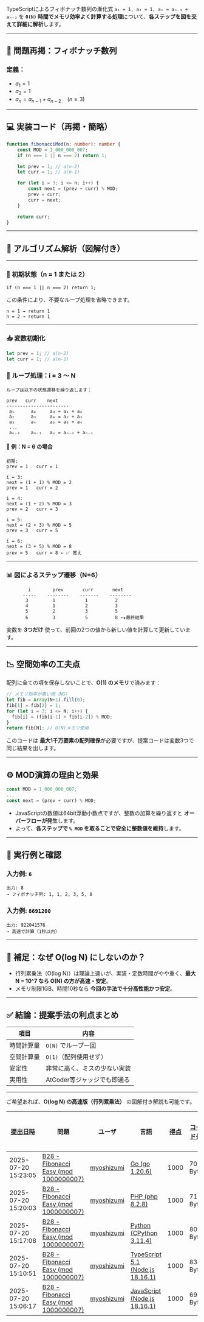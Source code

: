 TypeScriptによるフィボナッチ数列の漸化式 `a₁ = 1, a₂ = 1, aₙ = aₙ₋₁ + aₙ₋₂` を **`O(N)` 時間でメモリ効率よく計算する処理**について、**各ステップを図を交えて詳細に解析**します。

---

## 🔢 問題再掲：フィボナッチ数列

### 定義：

* $a_1 = 1$
* $a_2 = 1$
* $a_n = a_{n-1} + a_{n-2} \quad (n \geq 3)$

---

## 💻 実装コード（再掲・簡略）

```ts
function fibonacciMod(n: number): number {
    const MOD = 1_000_000_007;
    if (n === 1 || n === 2) return 1;

    let prev = 1; // a(n-2)
    let curr = 1; // a(n-1)

    for (let i = 3; i <= n; i++) {
        const next = (prev + curr) % MOD;
        prev = curr;
        curr = next;
    }

    return curr;
}
```

---

## 🧠 アルゴリズム解析（図解付き）

---

### 🧾 初期状態（n = 1 または 2）

```text
if (n === 1 || n === 2) return 1;
```

この条件により、不要なループ処理を省略できます。

```text
n = 1 → return 1
n = 2 → return 1
```

---

### 📥 変数初期化

```ts
let prev = 1; // a(n-2)
let curr = 1; // a(n-1)
```

### 🔁 ループ処理：i = 3 〜 N

```text
ループは以下の状態遷移を繰り返します：

prev   curr    next
-----------------------
 a₁      a₂     a₃ = a₁ + a₂
 a₂      a₃     a₄ = a₂ + a₃
 a₃      a₄     a₅ = a₃ + a₄
 ...
 aₙ₋₂    aₙ₋₁   aₙ = aₙ₋₂ + aₙ₋₁
```

#### 🧮 例：N = 6 の場合

```text
初期:
prev = 1   curr = 1

i = 3:
next = (1 + 1) % MOD = 2
prev = 1   curr = 2

i = 4:
next = (1 + 2) % MOD = 3
prev = 2   curr = 3

i = 5:
next = (2 + 3) % MOD = 5
prev = 3   curr = 5

i = 6:
next = (3 + 5) % MOD = 8
prev = 5   curr = 8 ← ✅ 答え
```

---

### 📊 図によるステップ遷移（N=6）

```
        i        prev       curr       next
      -----    --------    -------    --------
       3         1           1          2
       4         1           2          3
       5         2           3          5
       6         3           5          8 ←★最終結果
```

変数を **3つだけ** 使って、前回の2つの値から新しい値を計算して更新しています。

---

## 📉 空間効率の工夫点

配列に全ての項を保存しないことで、**O(1) のメモリ**で済みます：

```ts
// メモリ効率が悪い例（NG）
let fib = Array(N+1).fill(0);
fib[1] = fib[2] = 1;
for (let i = 3; i <= N; i++) {
  fib[i] = (fib[i-1] + fib[i-2]) % MOD;
}
return fib[N]; // O(N)メモリ使用
```

このコードは **最大1千万要素の配列確保**が必要ですが、提案コードは変数3つで同じ結果を出します。

---

## ⚙️ MOD演算の理由と効果

```ts
const MOD = 1_000_000_007;
...
const next = (prev + curr) % MOD;
```

* JavaScriptの数値は64bit浮動小数点ですが、整数の加算を繰り返すと **オーバーフローが発生**します。
* よって、**各ステップで `% MOD` を取ることで安全に整数値を維持**します。

---

## 🧪 実行例と確認

### 入力例: `6`

```text
出力: 8
→ フィボナッチ列: 1, 1, 2, 3, 5, 8
```

### 入力例: `8691200`

```text
出力: 922041576
→ 高速で計算（1秒以内）
```

---

## 🧠 補足：なぜ O(log N) にしないのか？

* 行列累乗法（O(log N)）は理論上速いが、実装・定数時間がやや重く、**最大 N = 10^7 なら O(N) の方が高速・安定**。
* メモリ制限1GB、時間10秒なら **今回の手法で十分高性能かつ安定**。

---

## ✅ 結論：提案手法の利点まとめ

| 項目    | 内容                |
| ----- | ----------------- |
| 時間計算量 | `O(N)` でループ一回     |
| 空間計算量 | `O(1)`（配列使用せず）    |
| 安定性   | 非常に高く、ミスの少ない実装    |
| 実用性   | AtCoder等ジャッジでも即通る |

---

ご希望あれば、**O(log N) の高速版（行列累乗法）** の図解付き解説も可能です。

| [提出日時](https://atcoder.jp/contests/tessoku-book/submissions/me?desc=true&orderBy=created) | 問題 | ユーザ | 言語 | [得点](https://atcoder.jp/contests/tessoku-book/submissions/me?desc=true&orderBy=score) | [コード長](https://atcoder.jp/contests/tessoku-book/submissions/me?orderBy=source_length) | 結果 | [実行時間](https://atcoder.jp/contests/tessoku-book/submissions/me?orderBy=time_consumption) | [メモリ](https://atcoder.jp/contests/tessoku-book/submissions/me?orderBy=memory_consumption) |  |
| --- | --- | --- | --- | --- | --- | --- | --- | --- | --- |
| 2025-07-20 15:23:05 | [B28 - Fibonacci Easy (mod 1000000007)](https://atcoder.jp/contests/tessoku-book/tasks/math_and_algorithm_ap) | [myoshizumi](https://atcoder.jp/users/myoshizumi) | [Go (go 1.20.6)](https://atcoder.jp/contests/tessoku-book/submissions/me?f.Language=5002) | 1000 | 700 Byte |  | 36 ms | 1704 KiB | [詳細](https://atcoder.jp/contests/tessoku-book/submissions/67777171) |
| 2025-07-20 15:20:03 | [B28 - Fibonacci Easy (mod 1000000007)](https://atcoder.jp/contests/tessoku-book/tasks/math_and_algorithm_ap) | [myoshizumi](https://atcoder.jp/users/myoshizumi) | [PHP (php 8.2.8)](https://atcoder.jp/contests/tessoku-book/submissions/me?f.Language=5016) | 1000 | 718 Byte |  | 146 ms | 21268 KiB | [詳細](https://atcoder.jp/contests/tessoku-book/submissions/67777124) |
| 2025-07-20 15:17:08 | [B28 - Fibonacci Easy (mod 1000000007)](https://atcoder.jp/contests/tessoku-book/tasks/math_and_algorithm_ap) | [myoshizumi](https://atcoder.jp/users/myoshizumi) | [Python (CPython 3.11.4)](https://atcoder.jp/contests/tessoku-book/submissions/me?f.Language=5055) | 1000 | 803 Byte |  | 551 ms | 8556 KiB | [詳細](https://atcoder.jp/contests/tessoku-book/submissions/67777069) |
| 2025-07-20 15:10:51 | [B28 - Fibonacci Easy (mod 1000000007)](https://atcoder.jp/contests/tessoku-book/tasks/math_and_algorithm_ap) | [myoshizumi](https://atcoder.jp/users/myoshizumi) | [TypeScript 5.1 (Node.js 18.16.1)](https://atcoder.jp/contests/tessoku-book/submissions/me?f.Language=5058) | 1000 | 839 Byte |  | 90 ms | 46136 KiB | [詳細](https://atcoder.jp/contests/tessoku-book/submissions/67776939) |
| 2025-07-20 15:06:17 | [B28 - Fibonacci Easy (mod 1000000007)](https://atcoder.jp/contests/tessoku-book/tasks/math_and_algorithm_ap) | [myoshizumi](https://atcoder.jp/users/myoshizumi) | [JavaScript (Node.js 18.16.1)](https://atcoder.jp/contests/tessoku-book/submissions/me?f.Language=5009) | 1000 | 693 Byte |  | 113 ms | 46036 KiB | [詳細](https://atcoder.jp/contests/tessoku-book/submissions/67776819) |
